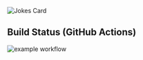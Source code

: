 ![Jokes Card](https://readme-jokes.vercel.app/api)
## Build Status (GitHub Actions)
![example workflow](https://github.com/Moein13r/MVCApp/actions/workflows/dotnet.yml/badge.svg)
